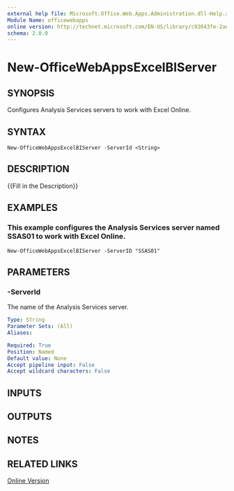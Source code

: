 ```yaml
---
external help file: Microsoft.Office.Web.Apps.Administration.dll-Help.xml
Module Name: officewebapps
online version: http://technet.microsoft.com/EN-US/library/c92043fe-2aea-4770-b17b-c8098645db7a(Office.15).aspx
schema: 2.0.0
---
```


# New-OfficeWebAppsExcelBIServer

## SYNOPSIS
Configures Analysis Services servers to work with Excel Online.

## SYNTAX

```
New-OfficeWebAppsExcelBIServer -ServerId <String>
```

## DESCRIPTION
{{Fill in the Description}}

## EXAMPLES

### This example configures the Analysis Services server named SSAS01 to work with Excel Online.
```
New-OfficeWebAppsExcelBIServer -ServerID "SSAS01"
```

## PARAMETERS

### -ServerId
The name of the Analysis Services server.

```yaml
Type: String
Parameter Sets: (All)
Aliases: 

Required: True
Position: Named
Default value: None
Accept pipeline input: False
Accept wildcard characters: False
```

## INPUTS

## OUTPUTS

## NOTES

## RELATED LINKS

[Online Version](http://technet.microsoft.com/EN-US/library/c92043fe-2aea-4770-b17b-c8098645db7a(Office.15).aspx)

